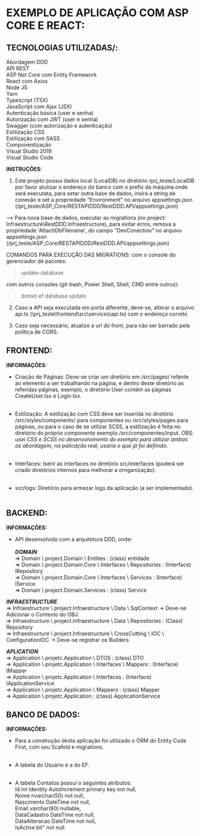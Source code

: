 
# EXEMPLO DE APLICAÇÃO COM ASP CORE E REACT:

## TECNOLOGIAS UTILIZADAS/:<br/>
Abordagem DDD<br/>
API REST<br/>
ASP Net Core com Entity Framework<br/>
React com Axios<br/>
Node JS<br/>
Yarn<br/>
Typescript (TSX)<br/>
JavaScript com Ajax (JSX)<br/>
Autenticação básica (user e senha)<br/>
Autorização com JWT (user e senha)<br/>
Swagger (com autorização e autenticação)<br/>
Estilização CSS<br/>
Estilização com SASS<br/>
Componentização<br/>
Visual Studio 2019<br/>
Visual Studio Code<br/>

**INSTRUÇÕES:**

1) Este projeto possui dados local (LocalDB) no diretório /prj_teste/LocalDB por favor atulizar o endereço do banco com o prefix da máquina onde será executata, para setar outra base de dados, insira a string de conexão e set a propriedade "Environment" no arquivo appsettings.json (/prj_teste/ASP_Core/RESTAPIDDD/RestDDD.API/appsettings.json)

 --> Para nova base de dados, executar as migrations (no project: Infraestructure\RestDDD.Infraestructure), para evitar erros, remova a propriedade 'AttachDbFilename', do campo "DevConection" no arquivo appsettings.json (/prj_teste/ASP_Core/RESTAPIDDD/RestDDD.API/appsettings.json)

COMANDOS PARA EXECUÇÃO DAS MIGRATIONS:
com o console do gerenciador de pacotes:
>update-database

com outros consoles (git-bash, Power Shell, Shell, CMD entre outros):
>dotnet ef database update

2) Caso a API seja executada em porta diferente, deve-se, alterar o arquivo api.ts (\prj_teste\frontend\src\services\api.ts) com o endereço correto

3) Caso seja necessário, atualize a url do front, para não ser barrado pela política de CORS.

## FRONTEND:
**INFORMAÇÕES:**
* Criação de Páginas:
Deve-se criar um diretório em /src/pages/ refente ao elemento a ser trabalhando na página, e dentro deste diretório as referidas páginas, exemplo, o diretório User contém as páginas CreateUser.tsx e Login.tsx.<br/><br/>

* Estilização:
A estilização com CSS deve ser inserida no diretório /src/styles/components/ para componentes ou /src/styles/pages para páginas, ou para o caso de se utilizar SCSS, a estilização é feita no diretório do próprio componente exemplo /src/componentes/input. *OBS: usei CSS e SCSS no desenvolvimento do exemplo para utilizar ambas as abordagem, na palicação real, usaria o que já foi definido*.<br/><br/>

* Interfaces:
Iserir as interfaces no diretório src/interfaces (poderá ser criado diretórios internos para melhorar a ornganização).<br/><br/>

* src/logs:
Diretório para armezar logs da aplicação (a ser implementado).<br/><br/>

## BACKEND:
**INFORMAÇÕES:**

* API desenvolvido com a arquitetura DDD, onde:<br/><br/>
***DOMAIN***<br/>
=> Domain \ project.Domain \ Entities : (class) entidade<br/>
=> Domain \ project.Domain.Core \ Interfaces \ Repositories : (Interface) IRepository<br/>
=> Domain \ project.Domain.Core \ Interfaces \ Services : (Interface) IService<br/>
=> Domain \ project.Domain.Services : (class) Service<br/>

***INFRAESTRUCTURE***<br/>
=> Infraestructure \ project.Infraestructure \ Data \ SqlContext -> Deve-se Adicionar o Contexto do OBJ<br/>
=> Infraestructure \ project.Infraestructure \ Data \ Repositories : (Class) Repository <br/>
=> Infraestructure \ project.Infraestructure \ CrossCutting \ IOC \ ConfigurationIOC -> Deve-se registrar os Builders<br/>

***APLICATION***<br/>
=> Application \ projetc.Application \ DTOS : (class) DTO <br/>
=> Application \ projetc.Application \ Interfaces \ Mappers : (Interface) IMapper<br/>
=> Application \ projetc.Application \ Interfaces : (Interface) IApplicationService<br/>
=> Application \ projetc.Application \ Mappers : (class) Mapper<br/>
=> Application \ projetc.Application : (class) ApplicationService<br/>

## BANCO DE DADOS:
**INFORMAÇÕES:**

* Para a construção desta aplicação foi utilizado o ORM do Entity Code First, com seu Scafold e migrations.<br/><br/>

* A tabela do Usuário é a do EF.<br/><br/>

* A tabela Contatos possui o seguintes atributos:<br/>
Id int Identity AutoIncrement primary key not null,<br/>
Nome nvarchar(50) not null,<br/>
Nascimento DateTime not null,<br/>
Email varchar(80) nullable,<br/>
DataCadastro DateTime not null,<br/>
DataAlteracao DateTime not null,<br/>
IsActive bit" not null<br/>

